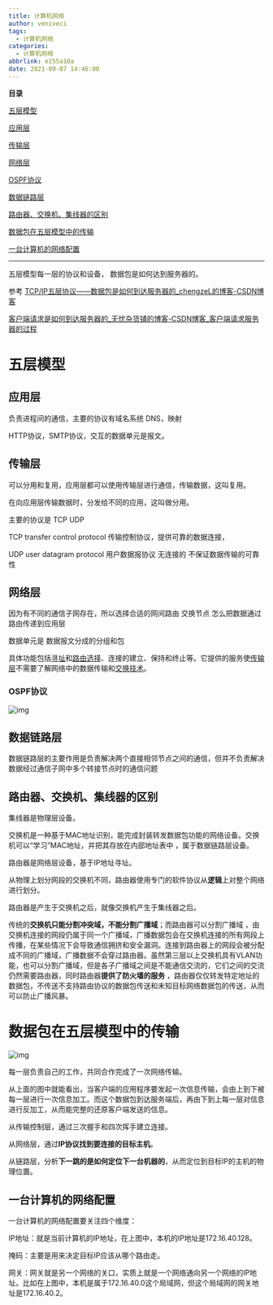 ```yaml
---
title: 计算机网络
author: veniveci
tags:
  - 计算机网络
categories:
  - 计算机网络
abbrlink: e255a10a
date: 2021-09-07 14:46:00
---
```


 

**目录**

[五层模型](#五层模型)

[应用层](#应用层)

[传输层](#传输层)

[网络层](#网络层)

[OSPF协议](#OSPF协议)

[数据链路层](#数据链路层)

[路由器、交换机、集线器的区别](#路由器、交换机、集线器的区别)

[数据包在五层模型中的传输](#数据包在五层模型中的传输)

[一台计算机的网络配置](#一台计算机的网络配置)

------



五层模型每一层的协议和设备， 数据包是如何达到服务器的。

 参考
 [TCP/IP五层协议——数据包是如何到达服务器的_chengzeL的博客-CSDN博客](https://blog.csdn.net/asd13518662/article/details/115748435)

 [客户端请求是如何到达服务器的_无忧杂货铺的博客-CSDN博客_客户端请求服务器的过程](https://blog.csdn.net/qq_41816540/article/details/99824657)

# 五层模型

## 应用层

负责进程间的通信，主要的协议有域名系统 DNS，映射

HTTP协议，SMTP协议，交互的数据单元是报文。

## 传输层

可以分用和复用，应用层都可以使用传输层进行通信，传输数据，这叫复用。

在向应用层传输数据时，分发给不同的应用，这叫做分用。

主要的协议是 TCP UDP

TCP transfer control protocol 传输控制协议，提供可靠的数据连接，

UDP user datagram protocol 用户数据报协议 无连接的 不保证数据传输的可靠性

## 网络层

因为有不同的通信子网存在，所以选择合适的网间路由 交换节点 怎么把数据通过路由传递到应用层

数据单元是 数据报文分成的分组和包

具体功能包括[寻址](https://baike.baidu.com/item/寻址)和[路由选择](https://baike.baidu.com/item/路由选择)、连接的建立、保持和终止等。它提供的服务使[传输层](https://baike.baidu.com/item/传输层)不需要了解网络中的数据传输和[交换技术](https://baike.baidu.com/item/交换技术)。

### OSPF协议

![img](https://img-blog.csdnimg.cn/32d289c8a2464dcebbcd18827b2d4762.png?x-oss-process=image/watermark,type_d3F5LXplbmhlaQ,shadow_50,text_Q1NETiBAdHJpZ2dlcjMzMw==,size_20,color_FFFFFF,t_70,g_se,x_16)![点击并拖拽以移动](data:image/gif;base64,R0lGODlhAQABAPABAP///wAAACH5BAEKAAAALAAAAAABAAEAAAICRAEAOw==)



## 数据链路层

数据链路层的主要作用是负责解决两个直接相邻节点之间的通信，但并不负责解决数据经过通信子网中多个转接节点时的通信问题



## 路由器、交换机、集线器的区别

集线器是物理层设备。

交换机是一种基于MAC地址识别，能完成封装转发数据包功能的网络设备。交换机可以“学习”MAC地址，并把其存放在内部地址表中 ，属于数据链路层设备。

路由器是网络层设备，基于IP地址寻址。



从物理上划分网段的交换机不同，路由器使用专门的软件协议从**逻辑**上对整个网络进行划分。

路由器是产生于交换机之后，就像交换机产生于集线器之后。

传统的**交换机只能分割冲突域，不能分割广播域**；而路由器可以分割广播域 ，由交换机连接的网段仍属于同一个广播域，广播数据包会在交换机连接的所有网段上传播，在某些情况下会导致通信拥挤和安全漏洞。连接到路由器上的网段会被分配成不同的广播域，广播数据不会穿过路由器。虽然第三层以上交换机具有VLAN功能，也可以分割广播域，但是各子广播域之间是不能通信交流的，它们之间的交流仍然需要路由器，同时路由器**提供了防火墙的服务** ，路由器仅仅转发特定地址的数据包，不传送不支持路由协议的数据包传送和未知目标网络数据包的传送，从而可以防止广播风暴。



# 数据包在五层模型中的传输

![img](https://img-blog.csdnimg.cn/bcea2d47bb4e4f6e958dc17f929a8a1d.png?x-oss-process=image/watermark,type_d3F5LXplbmhlaQ,shadow_50,text_Q1NETiBAdHJpZ2dlcjMzMw==,size_20,color_FFFFFF,t_70,g_se,x_16)![点击并拖拽以移动](data:image/gif;base64,R0lGODlhAQABAPABAP///wAAACH5BAEKAAAALAAAAAABAAEAAAICRAEAOw==)



每一层负责自己的工作，共同合作完成了一次网络传输。

从上面的图中就能看出，当客户端的应用程序要发起一次信息传输，会由上到下被每一层进行一次信息加工。而这个数据包到达服务端后，再由下到上每一层对信息进行反加工，从而能完整的还原客户端发送的信息。

从传输控制层，通过三次握手和四次挥手建立连接。

从网络层，通过**IP协议找到要连接的目标主机**。

从链路层，分析**下一跳的是如何定位下一台机器的**，从而定位到目标IP的主机的物理位置。



## 一台计算机的网络配置

一台计算机的网络配置要关注四个维度：

IP地址：就是当前计算机的IP地址，在上图中，本机的IP地址是172.16.40.128。

掩码：主要是用来决定目标IP应该从哪个路由走。

网关：网关就是另一个网络的关口，实质上就是一个网络通向另一个网络的IP地址。比如在上图中，本机是属于172.16.40.0这个局域网，但这个局域网的网关地址是172.16.40.2。




